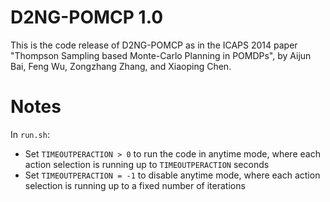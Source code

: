 # D2NG-POMCP 1.0 

This is the code release of D2NG-POMCP as in the ICAPS 2014 paper
"Thompson Sampling based Monte-Carlo Planning in POMDPs",
by Aijun Bai, Feng Wu, Zongzhang Zhang, and Xiaoping Chen.

# Notes
In `run.sh`:

- Set `TIMEOUTPERACTION > 0` to run the code in anytime mode, where each action selection is running up to `TIMEOUTPERACTION` seconds
- Set `TIMEOUTPERACTION = -1` to disable anytime mode, where each action selection is running up to a fixed number of iterations

